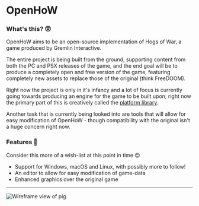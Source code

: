 # OpenHoW

### What's this? :astonished:
OpenHoW aims to be an open-source implementation of Hogs of War,
a game produced by Gremlin Interactive.

The entire project is being built from the ground, supporting 
content from both the PC and PSX releases of the game, and 
the end goal will be to produce a completely open and free 
version of the game, featuring completely new assets to 
replace those of the original (think FreeDOOM).

Right now the project is only in it's infancy and a lot of focus
is currently going towards producing an engine for the game to be 
built upon; right now the primary part of this is creatively called 
the [platform library](https://github.com/TalonBraveInfo/platform).

Another task that is currently being looked into are tools that will
allow for easy modification of OpenHoW -
though compatibility with the original isn't a huge concern right 
now.

### Features :page_with_curl:
Consider this more of a wish-list at this  point in time :wink:
* Support for Windows, macOS and Linux, with possibly more to follow!
* An editor to allow for easy modification of game-data
* Enhanced graphics over the original game

----

![Wireframe view of pig](https://github.com/TalonBraveInfo/HogViewer/blob/master/preview/wireframe00.png?raw=true)
